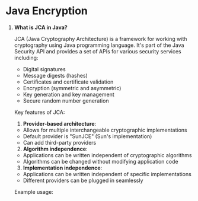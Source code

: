 # Java Encryption

1. **What is JCA in Java?**

    JCA (Java Cryptography Architecture) is a framework for working with cryptography using Java programming language. It's part of the Java Security API and provides a set of APIs for various security services including:

    - Digital signatures
    - Message digests (hashes)
    - Certificates and certificate validation
    - Encryption (symmetric and asymmetric)
    - Key generation and key management
    - Secure random number generation

    Key features of JCA:

    1. **Provider-based architecture**: 
    - Allows for multiple interchangeable cryptographic implementations
    - Default provider is "SunJCE" (Sun's implementation)
    - Can add third-party providers

    2. **Algorithm independence**:
    - Applications can be written independent of cryptographic algorithms
    - Algorithms can be changed without modifying application code

    3. **Implementation independence**:
    - Applications can be written independent of specific implementations
    - Different providers can be plugged in seamlessly

    Example usage:
